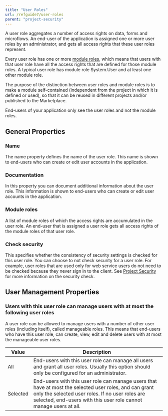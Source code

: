 ```yaml
---
title: "User Roles"
url: /refguide7/user-roles
parent: "project-security"
---
```

A user role aggregates a number of access rights on data, forms and microflows. An end-user of the application is assigned one or more user roles by an administrator, and gets all access rights that these user roles represent.

Every user role has one or more [module roles](module-role), which means that users with that user role have all the access rights that are defined for those module roles. A typical user role has module role System.User and at least one other module role.

The purpose of the distinction between user roles and module roles is to make a module self-contained (independent from the project in which it is defined or used), so that it can be reused in different projects and/or published to the Marketplace.

End-users of your application only see the user roles and not the module roles.

## General Properties

### Name

The name property defines the name of the user role. This name is shown to end-users who can create or edit user accounts in the application.

### Documentation

In this property you can document additional information about the user role. This information is shown to end-users who can create or edit user accounts in the application.

### Module roles

A list of module roles of which the access rights are accumulated in the user role. An end-user that is assigned a user role gets all access rights of the module roles of that user role.

### Check security

This specifies whether the consistency of security settings is checked for this user role. You can choose to not check security for a user role. For example, user roles that are used only for web service users do not need to be checked because they never sign in to the client. See [Project Security](project-security) for more information on the security check.

## User Management Properties

### Users with this user role can manage users with at most the following user roles

A user role can be allowed to manage users with a number of other user roles (including itself), called manageable roles. This means that end-users who have this user role, can create, view, edit and delete users with at most the manageable user roles.

| Value | Description |
| --- | --- |
| All | End-users with this user role can manage all users and grant all user roles. Usually this option should only be configured for an administrator. |
| Selected | End-users with this user role can manage users that have at most the selected user roles, and can grant only the selected user roles. If no user roles are selected, end-users with this user role cannot manage users at all. |
